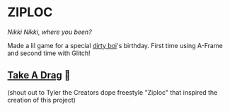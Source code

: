# ZIPLOC
*Nikki Nikki, where you been?*
  
Made a lil game for a special [dirty boi](https://www.instagram.com/xelelel/)'s birthday. First time using A-Frame and second time with Glitch! 

## [Take A Drag](https://ziploc.onrender.com) 🚬

(shout out to Tyler the Creators dope freestyle "Ziploc" that inspired the creation of this project)
